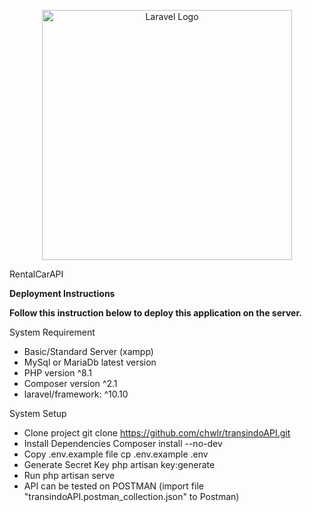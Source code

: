 <p align="center"><a href="https://laravel.com" target="_blank"><img src="https://raw.githubusercontent.com/laravel/art/master/logo-lockup/5%20SVG/2%20CMYK/1%20Full%20Color/laravel-logolockup-cmyk-red.svg" width="400" alt="Laravel Logo"></a></p>

RentalCarAPI

<b>Deployment Instructions</b>

<b>Follow this instruction below to deploy this application on the server.</b>

System Requirement
- Basic/Standard Server (xampp)
- MySql or MariaDb latest version
- PHP version ^8.1
- Composer version ^2.1
- laravel/framework: ^10.10

System Setup
- Clone project git clone https://github.com/chwlr/transindoAPI.git
- Install Dependencies Composer install --no-dev
- Copy .env.example file cp .env.example .env
- Generate Secret Key php artisan key:generate
- Run php artisan serve
- API can be tested on POSTMAN (import file "transindoAPI.postman_collection.json" to Postman)

